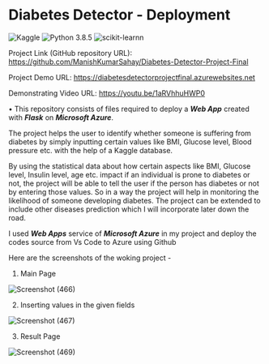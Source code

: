 # Diabetes Detector - Deployment
![Kaggle](https://img.shields.io/badge/Dataset-Kaggle-blue.svg) ![Python 3.8.5](https://img.shields.io/badge/Python-3.6-brightgreen.svg) ![scikit-learnn](https://img.shields.io/badge/Library-Scikit_Learn-orange.svg)

Project Link (GitHub repository URL): https://github.com/ManishKumarSahay/Diabetes-Detector-Project-Final

Project Demo URL: https://diabetesdetectorprojectfinal.azurewebsites.net

Demonstrating Video URL: https://youtu.be/1aRVhhuHWP0

• This repository consists of files required to deploy a ___Web App___ created with ___Flask___ on ___Microsoft Azure___.

The project helps the user to identify whether someone is suffering from diabetes by simply inputting certain values like BMI, Glucose level, Blood pressure etc. with the help of a Kaggle database.

By using the statistical data about how certain aspects like BMI, Glucose level, Insulin level, age etc. impact if an individual is prone to diabetes or not, the project will be able to tell the user if the person has diabetes or not by entering those values. So in a way the project will help in monitoring the likelihood of someone developing diabetes. The project can be extended to include other diseases prediction which I will incorporate later down the road. 

I used ___Web Apps___ service of ___Microsoft Azure___ in my project and deploy the codes source from Vs Code to Azure using Github

Here are the screenshots of the woking project -

1) Main Page

![Screenshot (466)](https://user-images.githubusercontent.com/92359983/151565325-77d8ffe0-822e-4430-a4f6-76453b687e0e.png)


2) Inserting values in the given fields

![Screenshot (467)](https://user-images.githubusercontent.com/92359983/151566402-b835cf30-2894-49d1-ac51-dc1d18653036.png)


3) Result Page

![Screenshot (469)](https://user-images.githubusercontent.com/92359983/151570288-774b1a8a-3c96-4d41-a994-967229377628.jpg)


